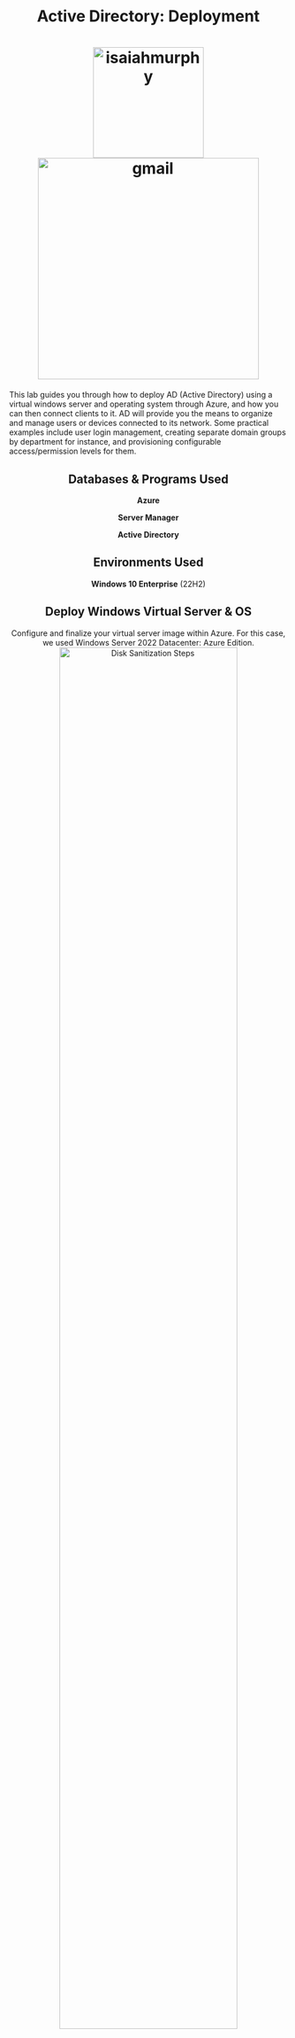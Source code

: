 <h1 align="center">Active Directory: Deployment</h1>

<h1 align="center" a href="https://upload.wikimedia.org/wikipedia/commons/f/fa/Microsoft_Azure.svg" target="blank"><img align="middle" src="https://upload.wikimedia.org/wikipedia/commons/f/fa/Microsoft_Azure.svg" alt="isaiahmurphy" height="200" width="200" /></a>
<a href="https://github.com/user-attachments/assets/58f5815e-7a62-46cb-8aa6-e12bb01f6ccc" target="blank"><img align="middle" src="https://github.com/user-attachments/assets/58f5815e-7a62-46cb-8aa6-e12bb01f6ccc" alt="gmail" height="400" width="400" /></a>
</h1>

This lab guides you through how to deploy AD (Active Directory) using a virtual windows server and operating system through Azure, and how you can then connect clients to it. AD will provide you the means to organize and manage users or devices connected to its network. Some practical examples include user login management, creating separate domain groups by department for instance, and provisioning configurable access/permission levels for them.
<br/>


<h2 align="center">Databases & Programs Used</h2>
<p align="center">
<b>Azure</b>
 <p align="center">
<b>Server Manager</b>
<p align="center">
<b>Active Directory</b>

<h2 align="center">Environments Used </h2>
<p align="center">
<b>Windows 10 Enterprise</b> (22H2)

<h2 align="center">Deploy Windows Virtual Server & OS</h2>

<p align="center">
Configure and finalize your virtual server image within Azure. For this case, we used Windows Server 2022 Datacenter: Azure Edition.<br/>
<img src="https://github.com/user-attachments/assets/1fd262c5-8051-4d2a-ae37-1754bcad15cd" height="80%" width="80%" alt="Disk Sanitization Steps"/>
<br />
<br />
 
<p align="center"><i>
Note: Be sure to direct your Windows OS VM to the same virtual network as your server VM!</i><br/>
<img src="https://github.com/user-attachments/assets/dca4db4a-c69c-4e04-b480-5ade8ce31e4a" height="80%" width="80%" alt="Disk Sanitization Steps"/>
<br />
<br />

<p align="center"> Configure and finalize your virtual OS. 

<p align="center"><i>(Notice no virtual network was created here, since we're using the one created by the virtual server and don't need another.)</i><br/>
<img src="https://github.com/user-attachments/assets/9bcf9d71-3213-4556-a14e-62121b533727" height="80%" width="80%" alt="Disk Sanitization Steps"/>
<br />
<br />

<h2 align="center">Configure Private IP Address & DNS Settings</h2>

<p align="center"> Return to Azure and set the virtual server's private IP address to static. <br>This will prepare the virtual Windows OS client to connect to Active Directory.<br/>
<img src="https://github.com/user-attachments/assets/c534f0cd-20c3-4bd3-a8ea-d04daae58e06" height="80%" width="80%" alt="Disk Sanitization Steps"/>
<br />
<br />

<p align="center"> Navigate to the Windows client VM, access network settings and customize the DNS server to the private IP address of virtual server client.<br/>
<img src="https://github.com/user-attachments/assets/b766b965-0bbd-4580-83ba-49ab616c8d62" height="80%" width="80%" alt="Disk Sanitization Steps"/>
<br />
<br />
<h2 align="center">Installing Active Directory</h2>
<p align="center"> Install ADDS (Active Directory Domain Services) in Server Manager from your virtual server.<br/>
<img src="https://github.com/user-attachments/assets/e8ca9648-a0f2-412e-92a3-d8d513c28be4" height="80%" width="80%" alt="Disk Sanitization Steps"/>
<br />
<br />

<h2 align="center">Installing the domain server</h2>
<p align="center">
 Click on the flag icon in the top right and promote the server to a domain controller. <br/>
<img src="https://github.com/user-attachments/assets/488d036b-2df8-4bc6-836e-4e58f6f7fc7d" height="80%" width="80%" alt="Disk Sanitization Steps"/>
<br />
<br />

<p align="center"> Create or specify domain name. For this lab, we added a new forest. Click through the following fields and finalize the controller installation!<br/>
<img src="https://github.com/user-attachments/assets/64b6f2fb-390e-4969-8b5d-5200f4ad9fac" height="80%" width="80%" alt="Disk Sanitization Steps"/>
<br />
<br />

<p align="center"> Launch Active Directory to confirm proper installation.<br/>
<p align="center">
 <i>(We optionally created folders (Organizational Units) to organize clients, administrators, or groups.)</i>
<img src="https://github.com/user-attachments/assets/76f4ec07-4828-4e1f-b4ce-3432b867314e" height="80%" width="80%" alt="Disk Sanitization Steps"/>
<br />
<br />

<p align="center"> Switch to virtual Windows OS client and make it a member of your newly created forest domain.
 
 <p align="center"> <i>Right click Windows icon > System > Rename My Pc (advanced) > Computer Name > Change > Member Of, Domain:</i>
 <br/>
   <p align="center"><i>(You will need the sign-in information from your virtual server client to finalize this.)</i><br/>
<br />
<br />
<img src="https://github.com/user-attachments/assets/1ad058bf-e16c-4128-8c36-c7dac316ec45" height="80%" width="80%" alt="Disk Sanitization Steps"/>
</p>

<p align="center"> Return to virtual server client, launch Active Directory, confirm your added member client exists within the database.<br/>
<img src="https://github.com/user-attachments/assets/14b67382-c8bf-45a3-8d8c-23c1c6ec15b9" height="80%" width="80%" alt="Disk Sanitization Steps"/>
<br />
<br />

<!--
 ```diff
- text in red
+ text in green
! text in orange
# text in gray
@@ text in purple (and bold)@@
```
--!>
